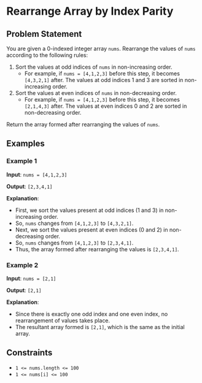 # Rearrange Array by Index Parity

## Problem Statement

You are given a 0-indexed integer array `nums`. Rearrange the values of `nums` according to the following rules:

1. Sort the values at odd indices of `nums` in non-increasing order.
   - For example, if `nums = [4,1,2,3]` before this step, it becomes `[4,3,2,1]` after. The values at odd indices 1 and 3 are sorted in non-increasing order.
2. Sort the values at even indices of `nums` in non-decreasing order.
   - For example, if `nums = [4,1,2,3]` before this step, it becomes `[2,1,4,3]` after. The values at even indices 0 and 2 are sorted in non-decreasing order.

Return the array formed after rearranging the values of `nums`.

## Examples

### Example 1

**Input**: `nums = [4,1,2,3]`

**Output**: `[2,3,4,1]`

**Explanation**: 
- First, we sort the values present at odd indices (1 and 3) in non-increasing order.
- So, `nums` changes from `[4,1,2,3]` to `[4,3,2,1]`.
- Next, we sort the values present at even indices (0 and 2) in non-decreasing order.
- So, `nums` changes from `[4,1,2,3]` to `[2,3,4,1]`.
- Thus, the array formed after rearranging the values is `[2,3,4,1]`.

### Example 2

**Input**: `nums = [2,1]`

**Output**: `[2,1]`

**Explanation**: 
- Since there is exactly one odd index and one even index, no rearrangement of values takes place.
- The resultant array formed is `[2,1]`, which is the same as the initial array.

## Constraints

- `1 <= nums.length <= 100`
- `1 <= nums[i] <= 100`
